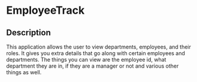 # EmployeeTrack

## Description
This application allows the user to view departments, employees, and their roles. It gives you extra details that go along with certain employees and departments. The things you can view are the employee id, what department they are in, if they are a manager or not and various other things as well.

